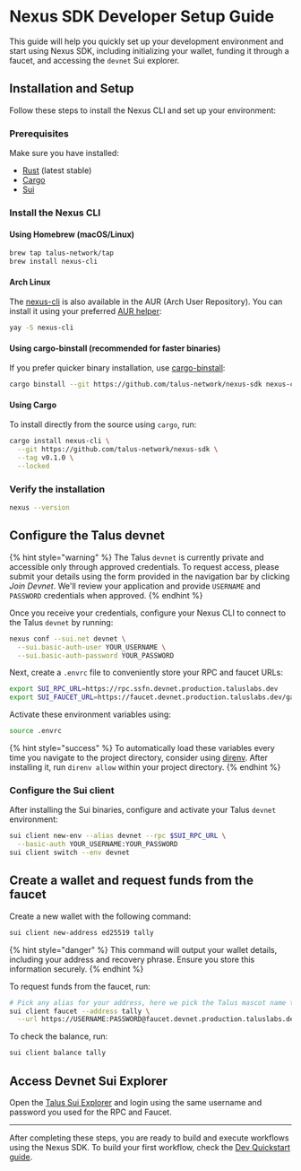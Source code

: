 # Nexus SDK Developer Setup Guide

This guide will help you quickly set up your development environment and start using Nexus SDK, including initializing your wallet, funding it through a faucet, and accessing the `devnet` Sui explorer.

## Installation and Setup

Follow these steps to install the Nexus CLI and set up your environment:

### Prerequisites

Make sure you have installed:

- [Rust](https://rustup.rs/) (latest stable)
- [Cargo](https://doc.rust-lang.org/cargo/getting-started/installation.html)
- [Sui](https://docs.sui.io/guides/developer/getting-started)

### Install the Nexus CLI

#### Using Homebrew (macOS/Linux)

```bash
brew tap talus-network/tap
brew install nexus-cli
```

#### Arch Linux

The [nexus-cli](https://aur.archlinux.org/packages/nexus-cli) is also available in the AUR (Arch User Repository). You can install it using your preferred [AUR helper](https://wiki.archlinux.org/title/AUR_helpers):

```bash
yay -S nexus-cli
```

#### Using cargo-binstall (recommended for faster binaries)

If you prefer quicker binary installation, use [cargo-binstall](https://github.com/cargo-bins/cargo-binstall):

```bash
cargo binstall --git https://github.com/talus-network/nexus-sdk nexus-cli
```

#### Using Cargo

To install directly from the source using `cargo`, run:

```bash
cargo install nexus-cli \
  --git https://github.com/talus-network/nexus-sdk \
  --tag v0.1.0 \
  --locked
```

### Verify the installation

```bash
nexus --version
```

## Configure the Talus devnet

{% hint style="warning" %}
The Talus `devnet` is currently private and accessible only through approved credentials. To request access, please submit your details using the form provided in the navigation bar by clicking _Join Devnet_. We'll review your application and provide `USERNAME` and `PASSWORD` credentials when approved.
{% endhint %}

Once you receive your credentials, configure your Nexus CLI to connect to the Talus `devnet` by running:

```bash
nexus conf --sui.net devnet \
  --sui.basic-auth-user YOUR_USERNAME \
  --sui.basic-auth-password YOUR_PASSWORD
```

Next, create a `.envrc` file to conveniently store your RPC and faucet URLs:

```bash
export SUI_RPC_URL=https://rpc.ssfn.devnet.production.taluslabs.dev
export SUI_FAUCET_URL=https://faucet.devnet.production.taluslabs.dev/gas
```

Activate these environment variables using:

```bash
source .envrc
```

{% hint style="success" %}
To automatically load these variables every time you navigate to the project directory, consider using [direnv](https://direnv.net/). After installing it, run `direnv allow` within your project directory.
{% endhint %}

### Configure the Sui client

After installing the Sui binaries, configure and activate your Talus `devnet` environment:

```bash
sui client new-env --alias devnet --rpc $SUI_RPC_URL \
  --basic-auth YOUR_USERNAME:YOUR_PASSWORD
sui client switch --env devnet
```

## Create a wallet and request funds from the faucet

Create a new wallet with the following command:

```bash
sui client new-address ed25519 tally
```

{% hint style="danger" %}
This command will output your wallet details, including your address and recovery phrase. Ensure you store this information securely.
{% endhint %}

To request funds from the faucet, run:

```bash
# Pick any alias for your address, here we pick the Talus mascot name tally.
sui client faucet --address tally \
  --url https://USERNAME:PASSWORD@faucet.devnet.production.taluslabs.dev/gas
```

To check the balance, run:

```bash
sui client balance tally
```

## Access Devnet Sui Explorer

Open the [Talus Sui Explorer](https://explorer.devnet.taluslabs.dev/) and login using the same username and password you used for the RPC and Faucet.

---

After completing these steps, you are ready to build and execute workflows using the Nexus SDK. To build your first workflow, check the [Dev Quickstart guide](math-branching-quickstart.md).
